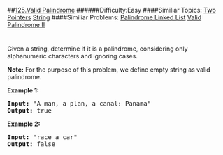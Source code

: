 ##[125.Valid Palindrome](https://leetcode.com/problems/valid-palindrome/description/ "125.Valid Palindrome")
######Difficulty:Easy
####Similiar Topics:
  [Two Pointers](https://leetcode.com//tag/two-pointers)  [String](https://leetcode.com//tag/string)
####Similiar Problems:
  [Palindrome Linked List](https://leetcode.com//problems/palindrome-linked-list)  [Valid Palindrome II](https://leetcode.com//problems/valid-palindrome-ii)
<div class="question-description__3U1T" style="padding-top: 10px;"><div><p>Given a string, determine if it is a palindrome, considering only alphanumeric characters and ignoring cases.</p>

<p><strong>Note:</strong>&#160;For the purpose of this problem, we define empty string as valid palindrome.</p>

<p><strong>Example 1:</strong></p>

<pre><strong>Input:</strong> "A man, a plan, a canal: Panama"
<strong>Output:</strong> true
</pre>

<p><strong>Example 2:</strong></p>

<pre><strong>Input:</strong> "race a car"
<strong>Output:</strong> false
</pre>
</div></div><div> </div><div> </div><div> </div><div> </div><div> </div><div> </div><div> </div><div> </div><div> </div><div> </div><div> </div><div> </div><div> </div><div> </div><div> </div><div> </div><div> </div><div> </div><div> </div><div> </div><div> </div><div> </div><div> </div><div> </div><div> </div><div> </div><div> </div><div> </div><div> </div><div> </div><div> </div><div> </div><div> </div><div> </div><div> </div><div> </div><div> </div><div> </div><div> </div><div> </div><div> </div><div> </div><div> </div><div> </div><div> </div><div> </div><div> </div><div> </div><div> </div><div> </div><div> </div><div> </div><div> </div><div> </div><div> </div><div> </div><div> </div><div> </div><div> </div><div> </div><div> </div><div> </div><div> </div><div> </div><div> </div><div> </div><div> </div><div> </div><div> </div><div> </div><div> </div><div> </div><div> </div><div> </div><div> </div><div> </div><div> </div><div> </div><div> </div><div> </div><div> </div><div> </div><div> </div><div> </div><div> </div><div> </div><div> </div><div> </div><div> </div><div> </div><div> </div><div> </div><div> </div><div> </div><div> </div><div> </div><div> </div><div> </div><div> </div><div> </div><div> </div><div> </div><div> </div><div> </div><div> </div><div> </div><div> </div><div> </div><div> </div><div> </div><div> </div><div> </div>